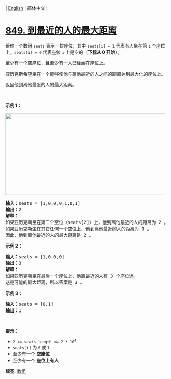 | [English](README_EN.md) | 简体中文 |

# [849. 到最近的人的最大距离](https://leetcode.cn/problems/maximize-distance-to-closest-person)
<p>给你一个数组 <code>seats</code> 表示一排座位，其中 <code>seats[i] = 1</code> 代表有人坐在第 <code>i</code> 个座位上，<code>seats[i] = 0</code> 代表座位 <code>i</code> 上是空的（<strong>下标从 0 开始</strong>）。</p>

<p>至少有一个空座位，且至少有一人已经坐在座位上。</p>

<p>亚历克斯希望坐在一个能够使他与离他最近的人之间的距离达到最大化的座位上。</p>

<p>返回他到离他最近的人的最大距离。</p>

<p> </p>

<p><strong>示例 1：</strong></p>
<img alt="" src="https://assets.leetcode.com/uploads/2020/09/10/distance.jpg" style="width: 650px; height: 257px;" />
<pre>
<strong>输入：</strong>seats = [1,0,0,0,1,0,1]
<strong>输出：</strong>2
<strong>解释：
</strong>如果亚历克斯坐在第二个空位（seats[2]）上，他到离他最近的人的距离为 2 。
如果亚历克斯坐在其它任何一个空位上，他到离他最近的人的距离为 1 。
因此，他到离他最近的人的最大距离是 2 。 
</pre>

<p><strong>示例 2：</strong></p>

<pre>
<strong>输入：</strong>seats = [1,0,0,0]
<strong>输出：</strong>3
<strong>解释：</strong>
如果亚历克斯坐在最后一个座位上，他离最近的人有 3 个座位远。
这是可能的最大距离，所以答案是 3 。
</pre>

<p><strong>示例 3：</strong></p>

<pre>
<strong>输入：</strong>seats = [0,1]
<strong>输出：</strong>1
</pre>

<p> </p>

<p><strong>提示：</strong></p>

<ul>
	<li><code>2 <= seats.length <= 2 * 10<sup>4</sup></code></li>
	<li><code>seats[i]</code> 为 <code>0</code> 或 <code>1</code></li>
	<li>至少有一个 <strong>空座位</strong></li>
	<li>至少有一个 <strong>座位上有人</strong></li>
</ul>

**标签:**  [数组](https://leetcode.cn/tag/array) 